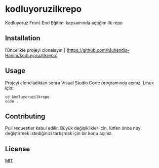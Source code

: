 # kodluyoruzilkrepo
Kodluyoruz Front-End Eğitimi kapsamında açtığım ilk repo

## Installation
[Öncelikle projeyi clonelayın.] (https://github.com/Muhendis-Hanim/kodluyoruzilkrepo)

## Usage
Projeyi cloneladıktan sonra Visual Studio Code programında açınız.
Linux için:
```
cd kodluyoruzilkrepo
code .
```

## Contributing
Pull requestler kabul edilir. Büyük değişiklikler için, lütfen önce neyi değiştirmek istediğinizi tartışmak için bir konu açınız.

## License
[MIT](https://choosealicense.com/licenses/mit/)
